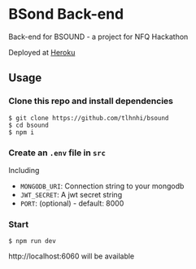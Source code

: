 # BSond Back-end

Back-end for BSOUND - a project for NFQ Hackathon

Deployed at [Heroku](https://bsound.herokuapp.com)

## Usage

### Clone this repo and install dependencies

```terminal
$ git clone https://github.com/tlhnhi/bsound
$ cd bsound
$ npm i
```

### Create an `.env` file in `src`

Including

- `MONGODB_URI`: Connection string to your mongodb
- `JWT_SECRET`: A jwt secret string
- `PORT`: (optional) - default: 8000

### Start

```terminal
$ npm run dev
```

http://localhost:6060 will be available
